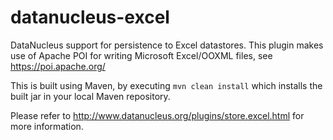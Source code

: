 datanucleus-excel
=================

DataNucleus support for persistence to Excel datastores. This plugin makes use of Apache POI for writing Microsoft
Excel/OOXML files, see https://poi.apache.org/

This is built using Maven, by executing `mvn clean install` which installs the built jar in your local Maven
repository.

Please refer to http://www.datanucleus.org/plugins/store.excel.html  for more information.
